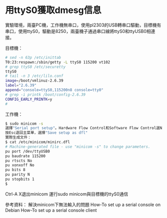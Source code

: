 # 用ttyS0獲取dmesg信息


實驗環境，兩臺PC機，工作機無串口，使用pl2303的USB轉串口驅動，目標機有串口，使用ttyS0，驅動是8250，兩臺機子通過串口線將ttyS0和ttyUSB0相連接。

目標機：
```sh 
# sed -n 63p /etc/inittab
T0:23:respawn:/sbin/getty -L ttyS0 115200 vt102
# grep ttyS0 /etc/securetty
ttyS0
# tail -n 3 /etc/lilo.conf
image=/boot/vmlinuz-2.6.39
label="2.6.39"
append="console=ttyS0,115200n8 console=tty0"
# grep -i printk /boot/config-2.6.39
CONFIG_EARLY_PRINTK=y
#
```

工作機：
```sh
$ sudo minicom -s
選擇"Serial port setup"。Hardware Flow Control和Software Flow Control選No，Serial Device選/dev/ttyUSB0，Bps/Par/Bits選115200 8N1。
按Esc退回主菜單，選擇"Save setup as dfl"
實際生成文件：
$ cat /etc/minicom/minirc.dfl
# Machine-generated file - use "minicom -s" to change parameters.
pu port /dev/ttyUSB0
pu baudrate 115200
pu rtscts No
pu xonxoff No
pu bits 8
pu parity N
pu stopbits 1
$
```

Ctrl-A X退出minicom
運行sudo minicom與目標機的ttyS0通信

參考資料：
解決minicom下無法輸入的問題
How-To set up a serial console on Debian
How-To set up a serial console client
